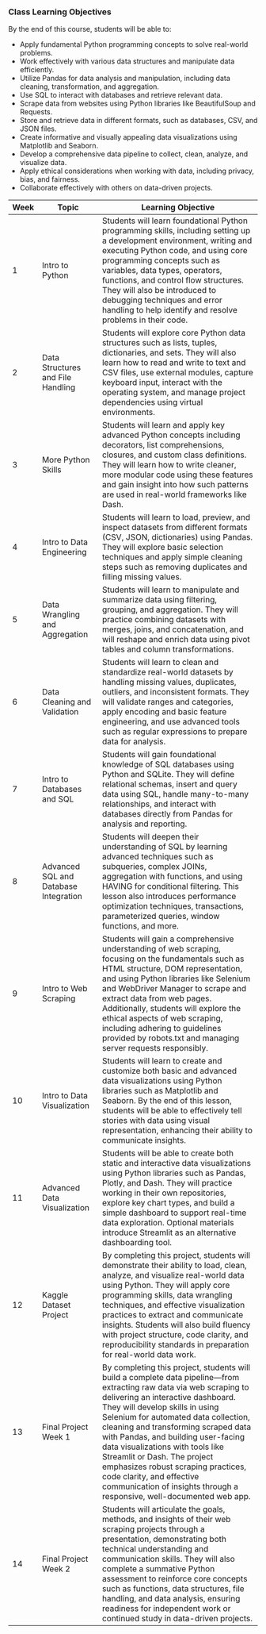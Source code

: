 ### Class Learning Objectives

By the end of this course, students will be able to:
 - Apply fundamental Python programming concepts to solve real-world problems.
 - Work effectively with various data structures and manipulate data efficiently.
 - Utilize Pandas for data analysis and manipulation, including data cleaning, transformation, and aggregation.
 - Use SQL to interact with databases and retrieve relevant data.
 - Scrape data from websites using Python libraries like BeautifulSoup and Requests.
 - Store and retrieve data in different formats, such as databases, CSV, and JSON files.
 - Create informative and visually appealing data visualizations using Matplotlib and Seaborn.
 - Develop a comprehensive data pipeline to collect, clean, analyze, and visualize data.
 - Apply ethical considerations when working with data, including privacy, bias, and fairness.
 - Collaborate effectively with others on data-driven projects.

| Week | Topic                                 | Learning Objective                                                                                                                                                                                                                                                                                                                                                                                                                                                                                                              |
|------|---------------------------------------|---------------------------------------------------------------------------------------------------------------------------------------------------------------------------------------------------------------------------------------------------------------------------------------------------------------------------------------------------------------------------------------------------------------------------------------------------------------------------------------------------------------------------------|
| 1    | Intro to Python                       | Students will learn foundational Python programming skills, including setting up a development environment, writing and executing Python code, and using core programming concepts such as variables, data types, operators, functions, and control flow structures. They will also be introduced to debugging techniques and error handling to help identify and resolve problems in their code.                                                                                                                               |
| 2    | Data Structures and File Handling     | Students will explore core Python data structures such as lists, tuples, dictionaries, and sets. They will also learn how to read and write to text and CSV files, use external modules, capture keyboard input, interact with the operating system, and manage project dependencies using virtual environments.                                                                                                                                                                                                                |
| 3    | More Python Skills                    | Students will learn and apply key advanced Python concepts including decorators, list comprehensions, closures, and custom class definitions. They will learn how to write cleaner, more modular code using these features and gain insight into how such patterns are used in real-world frameworks like Dash.                                                                                                                                                                                                                 |
| 4    | Intro to Data Engineering             | Students will learn to load, preview, and inspect datasets from different formats (CSV, JSON, dictionaries) using Pandas. They will explore basic selection techniques and apply simple cleaning steps such as removing duplicates and filling missing values.                                                                                                                                                                                                                                                           |
| 5    | Data Wrangling and Aggregation        | Students will learn to manipulate and summarize data using filtering, grouping, and aggregation. They will practice combining datasets with merges, joins, and concatenation, and will reshape and enrich data using pivot tables and column transformations.                                                                                                                                                                                                                                                               |
| 6    | Data Cleaning and Validation          | Students will learn to clean and standardize real-world datasets by handling missing values, duplicates, outliers, and inconsistent formats. They will validate ranges and categories, apply encoding and basic feature engineering, and use advanced tools such as regular expressions to prepare data for analysis.                                                                                                                                                                                                    |
| 7    | Intro to Databases and SQL            | Students will gain foundational knowledge of SQL databases using Python and SQLite. They will define relational schemas, insert and query data using SQL, handle many-to-many relationships, and interact with databases directly from Pandas for analysis and reporting.                                                                                                                                                                                                                                                       |
| 8    | Advanced SQL and Database Integration | Students will deepen their understanding of SQL by learning advanced techniques such as subqueries, complex JOINs, aggregation with functions, and using HAVING for conditional filtering. This lesson also introduces performance optimization techniques, transactions, parameterized queries, window functions, and more.                                                                                                                                                                                                    |
| 9    | Intro to Web Scraping                 | Students will gain a comprehensive understanding of web scraping, focusing on the fundamentals such as HTML structure, DOM representation, and using Python libraries like Selenium and WebDriver Manager to scrape and extract data from web pages. Additionally, students will explore the ethical aspects of web scraping, including adhering to guidelines provided by robots.txt and managing server requests responsibly.                                                                                                 |
| 10   | Intro to Data Visualization           | Students will learn to create and customize both basic and advanced data visualizations using Python libraries such as Matplotlib and Seaborn. By the end of this lesson, students will be able to effectively tell stories with data using visual representation, enhancing their ability to communicate insights.                                                                                                                                                                                                           |
| 11   | Advanced Data Visualization                    | Students will be able to create both static and interactive data visualizations using Python libraries such as Pandas, Plotly, and Dash. They will practice working in their own repositories, explore key chart types, and build a simple dashboard to support real-time data exploration. Optional materials introduce Streamlit as an alternative dashboarding tool.                                                                                                                                                         |
| 12   | Kaggle Dataset Project                | By completing this project, students will demonstrate their ability to load, clean, analyze, and visualize real-world data using Python. They will apply core programming skills, data wrangling techniques, and effective visualization practices to extract and communicate insights. Students will also build fluency with project structure, code clarity, and reproducibility standards in preparation for real-world data work.                                                                                           |
| 13   | Final Project Week 1                  | By completing this project, students will build a complete data pipeline—from extracting raw data via web scraping to delivering an interactive dashboard. They will develop skills in using Selenium for automated data collection, cleaning and transforming scraped data with Pandas, and building user-facing data visualizations with tools like Streamlit or Dash. The project emphasizes robust scraping practices, code clarity, and effective communication of insights through a responsive, well-documented web app. |
| 14   | Final Project Week 2                  | Students will articulate the goals, methods, and insights of their web scraping projects through a presentation, demonstrating both technical understanding and communication skills. They will also complete a summative Python assessment to reinforce core concepts such as functions, data structures, file handling, and data analysis, ensuring readiness for independent work or continued study in data-driven projects.                                                                                                |
